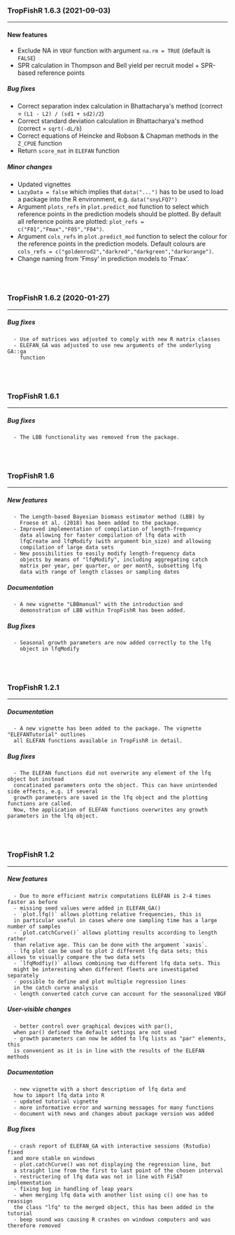 
### TropFishR 1.6.3 (2021-09-03)

---

#### New features

- Exclude NA in `VBGF` function with argument `na.rm = TRUE` (default is
  `FALSE`)
- SPR calculation in Thompson and Bell yield per recruit model + SPR-based
reference points


##### Bug fixes

- Correct separation index calculation in Bhattacharya's method (correct = `(L1 - L2) /
  (sd1 + sd2)/2`)
- Correct standard deviation calculation in Bhattacharya's method (correct = `sqrt(-dL/b`)
- Correct equations of Heincke and Robson & Chapman methods in the `Z_CPUE` function
- Return `score_mat` in `ELEFAN` function

##### Minor changes

- Updated vignettes
- `LazyData = false` which implies that `data("...")` has to be used to load a
  package into the R environment, e.g. `data("snyLFQ7")`
- Argument `plots_refs` in `plot.predict_mod` function to select which reference
points in the prediction models should be plotted. By default all reference
points are plotted: `plot_refs = c("F01","Fmax","F05","F04")`.
- Argument `cols_refs` in `plot.predict_mod` function to select the colour for
the reference points in the prediction models. Default colours are `cols_refs = c("goldenrod2","darkred","darkgreen","darkorange")`.
- Change naming from 'Fmsy' in prediction models to 'Fmax'.


<br><br>



### TropFishR 1.6.2 (2020-01-27)

---

##### Bug fixes
      - Use of matrices was adjusted to comply with new R matrix classes
      - ELEFAN_GA was adjusted to use new arguments of the underlying GA::ga
        function

<br><br>



### TropFishR 1.6.1

---

##### Bug fixes
      - The LBB functionality was removed from the package.


<br><br>



### TropFishR 1.6

---

##### New features
      - The Length-based Bayesian biomass estimator method (LBB) by
        Froese et al. (2018) has been added to the package.
      - Improved implementation of compilation of length-frequency
        data allowing for faster compilation of lfq data with
        lfqCreate and lfqModify (with argument bin_size) and allowing
        compilation of large data sets
      - New possibilities to easily modify length-frequency data
        objects by means of "lfqModify", including aggregating catch
        matrix per year, per quarter, or per month, subsetting lfq
        data with range of length classes or sampling dates

##### Documentation
      - A new vignette "LBBmanual" with the introduction and
        demonstration of LBB within TropFishR has been added.

##### Bug fixes
      - Seasonal growth parameters are now added correctly to the lfq
        object in lfqModify


<br><br>



### TropFishR 1.2.1

---

##### Documentation
      - A new vignette has been added to the package. The vignette "ELEFANTutorial" outlines
      all ELEFAN functions available in TropFishR in detail.


##### Bug fixes
      - The ELEFAN functions did not overwrite any element of the lfq object but instead
      concatinated parameters onto the object. This can have unintended side effects, e.g. if several
      growth parameters are saved in the lfq object and the plotting functions are called.
      Now, the application of ELEFAN functions overwrites any growth parameters in the lfq object.


<br><br>


### TropFishR 1.2

---

##### New features
      - Due to more efficient matrix computations ELEFAN is 2-4 times faster as before
      - missing seed values were added in ELEFAN_GA()
      - `plot.lfq()` allows plotting relative frequencies, this is
      in particular useful in cases where one sampling time has a large number of samples
      - `plot.catchCurve()` allows plotting results according to length rather
      than relative age. This can be done with the argument `xaxis`.
      - lfq plot can be used to plot 2 different lfq data sets; this allows to visually compare the two data sets
      - `lfqModfiy()` allows combining two different lfq data sets. This
      might be interesting when different fleets are investigated separately
      - possible to define and plot multiple regression lines
      in the catch curve analysis
      - length converted catch curve can account for the seasonalized VBGF


##### User-visible changes
      - better control over graphical devices with par(),
      when par() defined the default settings are not used
      - growth parameters can now be added to lfq lists as "par" elements, this
      is convenient as it is in line with the results of the ELEFAN methods


##### Documentation
      - new vignette with a short description of lfq data and
      how to import lfq data into R
      - updated tutorial vignette
      - more informative error and warning messages for many functions
      - document with news and changes about package version was added


##### Bug fixes
      - crash report of ELEFAN_GA with interactive sessions (Rstudio) fixed
      and more stable on windows
      - plot.catchCurve() was not displaying the regression line, but
      a straight line from the first to last point of the chosen interval
      - restructering of lfq data was not in line with FiSAT implementation
      - fixing bug in handling of leap years
      - when merging lfq data with another list using c() one has to reassign
      the class "lfq" to the merged object, this has been added in the tutorial
      - beep sound was causing R crashes on windows computers and was therefore removed
